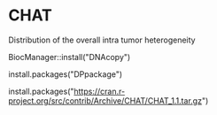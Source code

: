# CHAT
Distribution of the overall intra tumor heterogeneity 


BiocManager::install("DNAcopy")

install.packages("DPpackage")

install.packages("https://cran.r-project.org/src/contrib/Archive/CHAT/CHAT_1.1.tar.gz")

